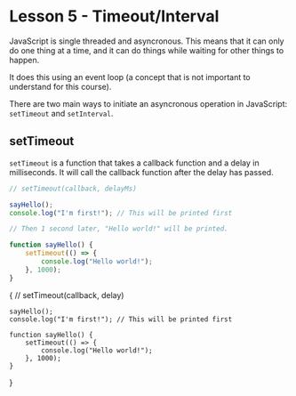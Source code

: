 # Lesson 5 - Timeout/Interval

JavaScript is single threaded and asyncronous. This means that it can only do one thing at a time, and it can do things while waiting for other things to happen.

It does this using an event loop (a concept that is not important to understand for this course).

There are two main ways to initiate an asyncronous operation in JavaScript: `setTimeout` and `setInterval`.

## setTimeout

`setTimeout` is a function that takes a callback function and a delay in milliseconds. It will call the callback function after the delay has passed.

```ts
// setTimeout(callback, delayMs)

sayHello();
console.log("I'm first!"); // This will be printed first

// Then 1 second later, "Hello world!" will be printed.

function sayHello() {
    setTimeout(() => {
        console.log("Hello world!");
    }, 1000);
}
```

{
// setTimeout(callback, delay)

    sayHello();
    console.log("I'm first!"); // This will be printed first

    function sayHello() {
        setTimeout(() => {
            console.log("Hello world!");
        }, 1000);
    }

}
